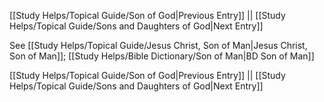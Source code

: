 [[Study Helps/Topical Guide/Son of God|Previous Entry]]  ||  [[Study Helps/Topical Guide/Sons and Daughters of God|Next Entry]]

 See [[Study Helps/Topical Guide/Jesus Christ, Son of Man|Jesus Christ, Son of Man]]; [[Study Helps/Bible Dictionary/Son of Man|BD Son of Man]]

[[Study Helps/Topical Guide/Son of God|Previous Entry]]  ||  [[Study Helps/Topical Guide/Sons and Daughters of God|Next Entry]]